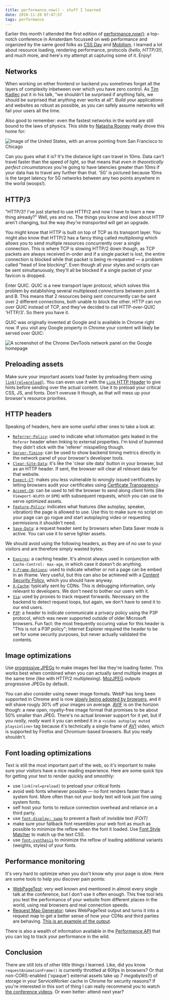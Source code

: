```yaml
---
title: performance.now() - stuff I learned
date: 2018-11-20 07:47:57
tags: performance
---
```


Earlier this month I attended the first edition of [performance.now()](https://perfnow.nl): a top-notch conference in Amsterdam focussed on web performance and organized by the same good folks as [CSS Day](https://cssday.nl) and [Mobilism](https://mobilism.nl). I learned a lot about resource loading, rendering performance, protocols _(hello, HTTP/3!)_, and much more, and here's my attempt at capturing some of it. Enjoy!

<!-- more -->

## Networks

When working on either frontend or backend you sometimes forget all the layers of complexity inbetween over which you have zero control. As [Tim Kadlec](https://twitter.com/tkadlec) put it in his talk, “we shouldn’t be surprised if anything fails, we should be surprised that anything ever works at all”. Build your applications and websites as robust as possible, as you can safely assume networks will fail your users all the time.

Also good to remember: even the fastest networks in the world are still bound to the laws of physics. This slide by [Natasha Rooney](https://twitter.com/thisNatasha) really drove this home for:

![Image of the United States, with an arrow pointing from San Francisco to Chicago](./5g.jpg)

Can you gues what it is? It's the distance light can travel in 10ms. Data can't travel faster than the speed of light, so that means that _even in theoretically perfect circumstances_ you're going to have latencies greater than 10ms if your data has to travel any further than that. '5G' is pictured because 10ms is the target latency for 5G networks between any two points anywhere in the world (woops!).

## HTTP/3

"HTTP/3? I've just started to use HTTP/2 and now I have to learn a new thing already?" Well, yes and no. The things you know and love about HTTP aren't changing, but the way _they're transported_ will get an upgrade.

You might know that HTTP is built on top of TCP as its transport layer. You might also know that HTTP/2 has a fancy thing called _multiplexing_ which allows you to send multiple resources concurrently over a single connection. This is where TCP is slowing HTTP/2 down though, as TCP packets are always received in-order and if a single packet is lost, the entire connection is blocked while that packet is being re-requested — a problem called "head of line blocking". Even though all your styles and scripts can be sent simultanuously, they'll all be blocked if a single packet of your favicon is dropped.

Enter QUIC. QUIC is a new transport layer protocol, which solves this problem by establishing several multiplexed _connections_ between point A and B. This means that 2 resources being sent concurrently can be sent over 2 different connections, both unable to block the other. HTTP can run over QUIC instead of TCP, and they've decided to call HTTP-over-QUIC 'HTTP/3'. So there you have it.

QUIC was originally invented at Google and is available in Chrome right now. If you visit any Google property in Chrome your content will likely be served over QUIC:

![A screenshot of the Chrome DevTools network panel on the Google homepage](./quic.png)

## Preloading assets

Make sure your important assets load faster by preloading them using [`link[rel=preload]`](https://developer.mozilla.org/en-US/docs/Web/HTML/Preloading_content). You can even use it with the [`Link` HTTP Header](https://www.w3.org/wiki/LinkHeader) to give hints before sending over the actual content. Use it to preload your critical CSS, JS, and fonts. Don't overuse it though, as that will mess up your browser's resource priorities.

## HTTP headers

Speaking of headers, here are some useful other ones to take a look at:

* [`Referrer-Policy`](https://developer.mozilla.org/en-US/docs/Web/HTTP/Headers/Referrer-Policy): used to indicate what information gets leaked in the `Referer` header when linking to external properties. I'm kind of bummed they didn't stick with the 'referer' misspelling though.
* [`Server-Timing`](https://developer.mozilla.org/en-US/docs/Web/HTTP/Headers/Server-Timing): can be used to show backend timing metrics directly in the network panel of your browser's developer tools.
* [`Clear-Site-Data`](https://developer.mozilla.org/en-US/docs/Web/HTTP/Headers/Clear-Site-Data): it's like the 'clear site data' button in your browser, but as an HTTP header. If sent, the browser will clear all relevant data for that website.
* [`Expect-CT`](https://developer.mozilla.org/en-US/docs/Web/HTTP/Headers/Expect-CT): makes you less vulnerable to wrongly issued certificates by letting browsers audit your certificates using [Certficate Transparency](https://www.certificate-transparency.org/what-is-ct).
* [`Accept-CH`](https://httpwg.org/http-extensions/client-hints.html`): can be used to tell the browser to send along client hints (like `Viewport-Width` or `DPR`) with subsequent requests, which you can use to serve optimized assets.
* [`Feature-Policy`](https://developer.mozilla.org/en-US/docs/Web/HTTP/Headers/Feature-Policy): indicates what features (like autoplay, speaker, vibration) the page is allowed to use. Use this to make sure no script on your page can go rogue and start autoplaying video or requesting permissions it shouldn't need.
* [`Save-Data`](http://webconcepts.info/concepts/http-header/Save-Data): a request header sent by browsers when Data Saver mode is active. You can use it to serve lighter assets.

We should avoid using the following headers, as they are of no use to your visitors and are therefore simply wasted bytes:

* [`Expires`](https://developer.mozilla.org/en-US/docs/Web/HTTP/Headers/Expires): a caching header. It's almost always used in conjunction with `Cache-Control: max-age`, in which case it doesn't do anything.
* [`X-Frame-Options`](https://developer.mozilla.org/en-US/docs/Web/HTTP/Headers/X-Frame-Options): used to indicate whether or not a page can be embed in an iframe. Very useful, but this can also be achieved with a [Content Security Policy](https://developer.mozilla.org/en-US/docs/Web/HTTP/Headers/Content-Security-Policy), which you should have anyway.
* [`X-Cache`](`https://anothersysadmin.wordpress.com/2008/04/22/x-cache-and-x-cache-lookup-headers-explained/`): typically sent by CDNs. This is debugging information, only relevant to developers. We don't need to bother our users with it.
* [`Via`](https://developer.mozilla.org/en-US/docs/Web/HTTP/Headers/Via): used by proxies to track request forwards. Necessary on the backend to detect request loops, but again, we don't have to send it to our end users.
* [`P3P`](https://en.wikipedia.org/wiki/P3P): a header to indicate communicate a privacy policy using the P3P protocol, which was never supported outside of older Microsoft browsers. Fun fact: the most frequently occuring value for this header is "This is not a P3P policy"; Internet Explorer required the header to be set for some security purposes, but never actually validated the contents.

## Image optimizations

Use [progressive JPEGs](https://www.liquidweb.com/kb/what-is-a-progressive-jpeg/) to make images feel like they're loading faster. This works best when combined when you can actually send multiple images at the same time (like with HTTP/2 multiplexing). [MozJPEG](https://github.com/mozilla/mozjpeg) outputs progressive JPEGs by default.

You can also consider using newer image formats. WebP has long been supported in Chrome and is now [slowly being adopted by browsers](https://www.zdnet.com/article/firefox-and-edge-add-support-for-googles-webp-image-format/), and it will shave rougly 30% off your images on average. [AVIF](https://en.wikipedia.org/wiki/AV1#AV1_Still_Image_File_Format_%28AVIF%29) is on the horizon though: a new open, royalty-free image format that promises to be about 50% smaller than JPEG. There's no actual browser support for it yet, but if you _really, really_ want it you can embed it in a `<video autoplay muted playsinline>` tag because it's technically a single frame of [AV1](https://en.wikipedia.org/wiki/AV1) video, which is supported by Firefox and Chromium-based browsers. But you really shouldn't.

## Font loading optimizations

Text is still the most important part of the web, so it's important to make sure your visitors have a nice reading experience.  Here are some quick tips for getting your text to render quickly and smoothly:

* use `link[rel=preload]` to preload your critical fonts
* avoid web fonts whenever possible — no font renders faster than a system font. More often than not your body text will look just fine using system fonts.
* self host your fonts to reduce connection overhead and reliance on a third party.
* use [`font-display: swap`](https://developer.mozilla.org/en-US/docs/Web/CSS/@font-face/font-display) to prevent a flash of invisible text _(FOIT)_
* make sure your fallback font resembles your web font as much as possible to minimize the reflow when the font it loaded. Use [Font Style Matcher](https://meowni.ca/font-style-matcher/) to match up the text CSS.
* use [`font-synthesis`](https://developer.mozilla.org/en-US/docs/Web/CSS/font-synthesis) to minimize the reflow of loading additional variants (weights, styles) of your fonts.

## Performance monitoring

It's very hard to optimize when you don't know why your page is slow. Here are some tools to help you discover pain points:

* [WebPageTest](https://www.webpagetest.org/): very well known and mentioned in almost every single talk at the conference, but I don't use it often enough. This free tool lets you test the performance of your website from different places in the world, using real browsers and real connection speeds.
* [Request Map Generator](http://requestmap.webperf.tools/): takes WebPageTest output and turns it into a request map to get a better sense of how your CDNs and third parties are behaving. [This is an example of the output](http://requestmap.webperf.tools/render/150930_6C_8e18a8699be0287083cc5f121a0b18f4/).

There is also a wealth of information available in the [Performance API](https://developer.mozilla.org/en-US/docs/Web/API/Performance) that you can log to track your performance in the wild.

## Conclusion

There are still lots of other little things I learned. Like, did you know `requestAnimationFrame()` is currently throttled at 60fps in browsers? Or that non-CORS-enabled ('opaque') external assets take up 7 _megabytes_(!) of storage in your ServiceWorker cache in Chrome for security reasons? If you're interested in this sort of thing I can really recommend you to watch [the conference videos](https://www.youtube.com/playlist?list=PLjnstNlepBvMnKuNFvWeQWzlRp8Cbiw0X). Or even better: attend next year?
